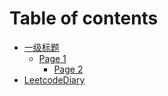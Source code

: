 # Table of contents

* [一级标题](README.md)
  * [Page 1](6/page-1/README.md)
    * [Page 2](6/page-1/page-2.md)
* [LeetcodeDiary](<README (1).md>)
